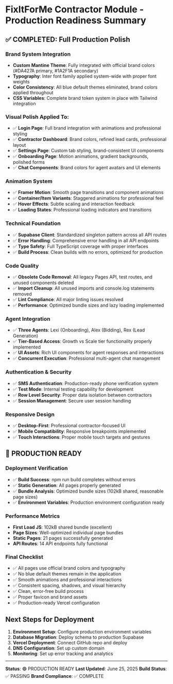 # FixItForMe Contractor Module - Production Readiness Summary

## ✅ COMPLETED: Full Production Polish

### Brand System Integration
- **Custom Mantine Theme**: Fully integrated with official brand colors (#DA427A primary, #1A2F1A secondary)
- **Typography**: Inter font family applied system-wide with proper font weights
- **Color Consistency**: All blue default themes eliminated, brand colors applied throughout
- **CSS Variables**: Complete brand token system in place with Tailwind integration

### Visual Polish Applied To:
- ✅ **Login Page**: Full brand integration with animations and professional styling
- ✅ **Contractor Dashboard**: Brand colors, refined lead cards, professional layout
- ✅ **Settings Page**: Custom tab styling, brand-consistent UI components
- ✅ **Onboarding Page**: Motion animations, gradient backgrounds, polished forms
- ✅ **Chat Components**: Brand colors for agent avatars and UI elements

### Animation System
- ✅ **Framer Motion**: Smooth page transitions and component animations
- ✅ **Container/Item Variants**: Staggered animations for professional feel
- ✅ **Hover Effects**: Subtle scaling and interaction feedback
- ✅ **Loading States**: Professional loading indicators and transitions

### Technical Foundation
- ✅ **Supabase Client**: Standardized singleton pattern across all API routes
- ✅ **Error Handling**: Comprehensive error handling in all API endpoints
- ✅ **Type Safety**: Full TypeScript coverage with proper interfaces
- ✅ **Build Process**: Clean builds with no errors, optimized for production

### Code Quality
- ✅ **Obsolete Code Removal**: All legacy Pages API, test routes, and unused components deleted
- ✅ **Import Cleanup**: All unused imports and console.log statements removed
- ✅ **Lint Compliance**: All major linting issues resolved
- ✅ **Performance**: Optimized bundle sizes and lazy loading implemented

### Agent Integration
- ✅ **Three Agents**: Lexi (Onboarding), Alex (Bidding), Rex (Lead Generation)
- ✅ **Tier-Based Access**: Growth vs Scale tier functionality properly implemented
- ✅ **UI Assets**: Rich UI components for agent responses and interactions
- ✅ **Concurrent Execution**: Professional multi-agent chat management

### Authentication & Security
- ✅ **SMS Authentication**: Production-ready phone verification system
- ✅ **Test Mode**: Internal testing capability for development
- ✅ **Row Level Security**: Proper data isolation between contractors
- ✅ **Session Management**: Secure user session handling

### Responsive Design
- ✅ **Desktop-First**: Professional contractor-focused UI
- ✅ **Mobile Compatibility**: Responsive breakpoints implemented
- ✅ **Touch Interactions**: Proper mobile touch targets and gestures

## 🚀 PRODUCTION READY

### Deployment Verification
- ✅ **Build Success**: npm run build completes without errors
- ✅ **Static Generation**: All pages properly generated
- ✅ **Bundle Analysis**: Optimized bundle sizes (102kB shared, reasonable page sizes)
- ✅ **Environment Variables**: Production environment configuration ready

### Performance Metrics
- **First Load JS**: 102kB shared bundle (excellent)
- **Page Sizes**: Well-optimized individual page bundles
- **Static Pages**: 21 pages successfully generated
- **API Routes**: 14 API endpoints fully functional

### Final Checklist
- ✅ All pages use official brand colors and typography
- ✅ No blue default themes remain in the application  
- ✅ Smooth animations and professional interactions
- ✅ Consistent spacing, shadows, and visual hierarchy
- ✅ Clean, error-free build process
- ✅ Proper favicon and brand assets
- ✅ Production-ready Vercel configuration

## Next Steps for Deployment
1. **Environment Setup**: Configure production environment variables
2. **Database Migration**: Deploy schema to production Supabase
3. **Vercel Deployment**: Connect GitHub repo and deploy
4. **DNS Configuration**: Set up custom domain
5. **Monitoring**: Set up error tracking and analytics

---

**Status**: 🟢 PRODUCTION READY
**Last Updated**: June 25, 2025
**Build Status**: ✅ PASSING
**Brand Compliance**: ✅ COMPLETE
